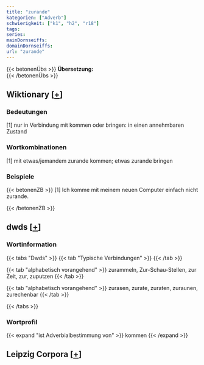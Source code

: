 ```yaml
---
title: "zurande"
kategorien: ["Adverb"]
schwierigkeit: ["k1", "h2", "r18"]
tags:
series:
mainDornseiffs:
domainDornseiffs:
url: "zurande"
---
```


{{< betonenÜbs >}}
**Übersetzung:**  
{{< /betonenÜbs >}}

## Wiktionary [[+](https://de.wiktionary.org/wiki/zurande)]

### Bedeutungen
[1] nur in Verbindung mit kommen oder bringen: in einen annehmbaren Zustand  

### Wortkombinationen
[1] mit etwas/jemandem zurande kommen; etwas zurande bringen  

### Beispiele
{{< betonenZB >}}
[1] Ich komme mit meinem neuen Computer einfach nicht zurande.  

{{< /betonenZB >}}


## dwds [[+](https://www.dwds.de/wb/zurande)]

### Wortinformation
{{< tabs "Dwds" >}}
{{< tab "Typische Verbindungen" >}}
{{< /tab >}}

{{< tab "alphabetisch vorangehend" >}}
zurammeln, Zur-Schau-Stellen, zur Zeit, zur, zuputzen
{{< /tab >}}

{{< tab "alphabetisch vorangehend" >}}
zurasen, zurate, zuraten, zuraunen, zurechenbar
{{< /tab >}}

{{< /tabs >}}

### Wortprofil
{{< expand "ist Adverbialbestimmung von" >}} kommen {{< /expand >}}

## Leipzig Corpora [[+](https://corpora.uni-leipzig.de/en/res?word=zurande&corpusId=deu_newscrawl-public_2018)]

